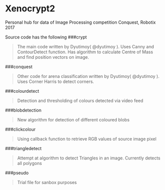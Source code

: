 # Xenocrypt2
Personal hub for data of Image Processing competition Conquest, Robotix 2017

Source code has the following
###crypt
>The main code written by Dyutimoy( @dyutimoy ). 
>Uses Canny and ContourDetect function. 
>Has algorithm to calculate Centre of Mass and find position vectors on image.

###conquest
>Other code for arena classification written by Dyutimoy( @dyutimoy ).
>Uses Corner Harris to detect corners.

###colourdetect
>Detection and thresholding of colours detected via video feed

###blobdetection
>New algorithm for detection of different coloured blobs

###clickcolour
>Using callback function to retrieve RGB values of source image pixel

###triangledetect
>Attempt at algorithm to detect Triangles in an image. Currently detects all polygons

###pseudo
>Trial file for sanbox purposes

